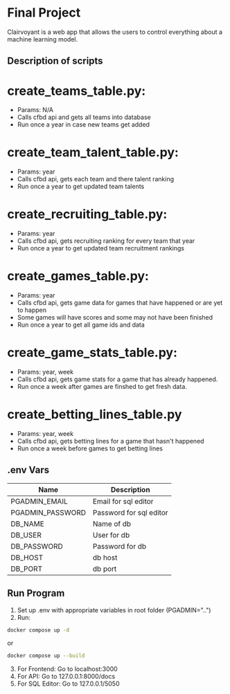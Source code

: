 # Final Project
Clairvoyant is a web app that allows the users to control everything about a machine learning model.

## Description of scripts
# create_teams_table.py:
  - Params: N/A
  - Calls cfbd api and gets all teams into database
  - Run once a year in case new teams get added
# create_team_talent_table.py:
  - Params: year
  - Calls cfbd api, gets each team and there talent ranking
  - Run once a year to get updated team talents
# create_recruiting_table.py:
  - Params: year
  - Calls cfbd api, gets recruiting ranking for every team that year
  - Run once a year to get updated team recruitment rankings
# create_games_table.py:
  - Params: year
  - Calls cfbd api, gets game data for games that have happened or are yet to happen
  - Some games will have scores and some may not have been finished
  - Run once a year to get all game ids and data
# create_game_stats_table.py:
  - Params: year, week
  - Calls cfbd api, gets game stats for a game that has already happened.
  - Run once a week after games are finshed to get fresh data.
# create_betting_lines_table.py
  - Params: year, week
  - Calls cfbd api, gets betting lines for a game that hasn't happened
  - Run once a week before games to get betting lines

## .env Vars
| Name | Description |
|------|-----------------|
| PGADMIN_EMAIL | Email for sql editor |
| PGADMIN_PASSWORD | Password for sql editor |
| DB_NAME | Name of db |
| DB_USER | User for db |
| DB_PASSWORD | Password for db |
| DB_HOST | db host |
| DB_PORT | db port |

## Run Program
1. Set up .env with appropriate variables in root folder (PGADMIN="..")
2. Run: 
```sh
docker compose up -d
```
or 

```sh
docker compose up --build
```
3. For Frontend: Go to localhost:3000
4. For API: Go to 127.0.0.1:8000/docs
5. For SQL Editor: Go to 127.0.0.1/5050

